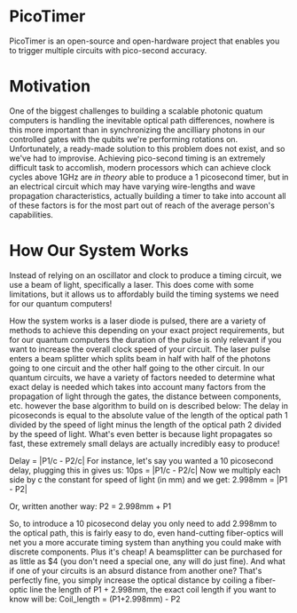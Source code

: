 # PicoTimer
PicoTimer is an open-source and open-hardware project that enables you to trigger multiple circuits with pico-second accuracy.

# Motivation
One of the biggest challenges to building a scalable photonic quatum computers is handling the inevitable optical path differences, nowhere is this more important than in synchronizing the ancilliary photons in our controlled gates with the qubits we're performing rotations on. Unfortunately, a ready-made solution to this problem does not exist, and so we've had to improvise. Achieving pico-second timing is an extremely difficult task to accomlish, modern processors which can achieve clock cycles above 1GHz are *in theory* able to produce a 1 picosecond timer, but in an electrical circuit which may have varying wire-lengths and wave propagation characteristics, actually building a timer to take into account all of these factors is for the most part out of reach of the average person's capabilities.

# How Our System Works
Instead of relying on an oscillator and clock to produce a timing circuit, we use a beam of light, specifically a laser. This does come with some limitations, but it allows us to affordably build the timing systems we need for our quantum computers!

How the system works is a laser diode is pulsed, there are a variety of methods to achieve this depending on your exact project requirements, but for our quantum computers the duration of the pulse is only relevant if you want to increase the overall clock speed of your circuit. The laser pulse enters a beam splitter which splits beam in half with half of the photons going to one circuit and the other half going to the other circuit. In our quantum circuits, we have a variety of factors needed to determine what exact delay is needed which takes into account many factors from the propagation of light through the gates, the distance between components, etc. however the base algorithm to build on is described below:
The delay in picoseconds is equal to the absolute value of the length of the optical path 1 divided by the speed of light minus the length of the optical path 2 divided by the speed of light. What's even better is because light propagates so fast, these extremely small delays are actually incredibly easy to produce!

Delay = |P1/c - P2/c|
For instance, let's say you wanted a 10 picosecond delay, plugging this in gives us:
10ps = |P1/c - P2/c|
Now we multiply each side by c the constant for speed of light (in mm) and we get:
2.998mm = |P1 - P2|

Or, written another way:
P2 = 2.998mm + P1

So, to introduce a 10 picosecond delay you only need to add 2.998mm to the optical path, this is fairly easy to do, even hand-cutting fiber-optics will net you a more accurate timing system than anything you could make with discrete components. Plus it's cheap! A beamsplitter can be purchased for as little as $4 (you don't need a special one, any will do just fine). And what if one of your circuits is an absurd distance from another one? That's perfectly fine, you simply increase the optical distance by coiling a fiber-optic line the length of P1 + 2.998mm, the exact coil length if you want to know will be:
Coil_length = (P1+2.998mm) - P2
